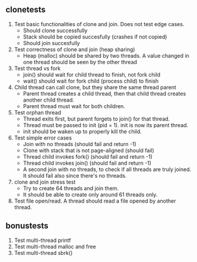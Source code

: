 ## clonetests
1. Test basic functionalities of clone and join. Does not test edge cases.
	- Should clone successfully
	- Stack should be copied succesfully (crashes if not copied)
	- Should join succesfully
2. Test correctness of clone and join (heap sharing)
	- Heap (malloc) should be shared by two threads. A value changed in one thread should be seen by the other thread
3. Test thread vs fork
	- join() should wait for child thread to finish, not fork child
	- wait() should wait for fork child (process child) to finish
4. Child thread can call clone, but they share the same thread parent
	- Parent thread creates a child thread, then that child thread creates another child thread.
	- Parent thread must wait for both children.
5. Test orphan thread
	- Thread exits first, but parent forgets to join() for that thread.
	- Thread must be passed to init (pid = 1). init is now its parent thread.
	- init should be waken up to properly kill the child.
6. Test simple error cases
	- Join with no threads (should fail and return -1)
	 - Clone with stack that is not page-aligned (should fail)
	 - Thread child invokes fork() (should fail and return -1)
	 - Thread child invokes join() (should fail and return -1)
	 - A second join with no threads, to check if all threads are truly joined. It should fail also since there's no threads.
7. clone and join stress test
	- Try to create 64 threads and join them.
	- It should be able to create only around 61 threads only. 
8. Test file open/read. A thread should read a file opened by another thread.

## bonustests
1. Test multi-thread printf
2. Test multi-thread malloc and free
3. Test multi-thread sbrk()
